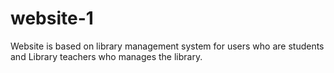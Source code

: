 # website-1
Website is based on library management system for users who are students and Library teachers who manages the library.  
